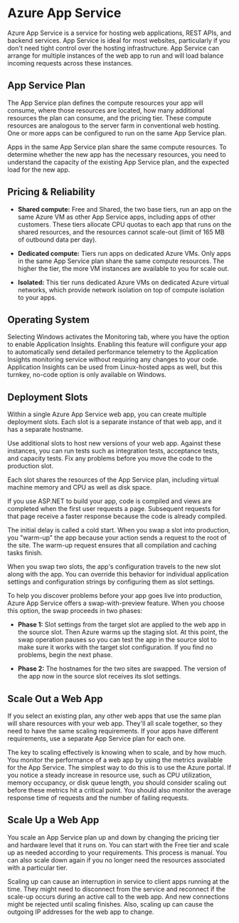 # Azure App Service

Azure App Service is a service for hosting web applications, REST APIs, and backend services. App Service is ideal for most websites, particularly if you don't need tight control over the hosting infrastructure. App Service can arrange for multiple instances of the web app to run and will load balance incoming requests across these instances.

## App Service Plan

The App Service plan defines the compute resources your app will consume, where those resources are located, how many additional resources the plan can consume, and the pricing tier. These compute resources are analogous to the server farm in conventional web hosting. One or more apps can be configured to run on the same App Service plan.

Apps in the same App Service plan share the same compute resources. To determine whether the new app has the necessary resources, you need to understand the capacity of the existing App Service plan, and the expected load for the new app.

## Pricing & Reliability

- **Shared compute:** Free and Shared, the two base tiers, run an app on the same Azure VM as other App Service apps, including apps of other customers. These tiers allocate CPU quotas to each app that runs on the shared resources, and the resources cannot scale-out (limit of 165 MB of outbound data per day).

- **Dedicated compute:** Tiers run apps on dedicated Azure VMs. Only apps in the same App Service plan share the same compute resources. The higher the tier, the more VM instances are available to you for scale out.

- **Isolated:** This tier runs dedicated Azure VMs on dedicated Azure virtual networks, which provide network isolation on top of compute isolation to your apps.

## Operating System

Selecting Windows activates the Monitoring tab, where you have the option to enable Application Insights. Enabling this feature will configure your app to automatically send detailed performance telemetry to the Application Insights monitoring service without requiring any changes to your code. Application Insights can be used from Linux-hosted apps as well, but this turnkey, no-code option is only available on Windows.

## Deployment Slots

Within a single Azure App Service web app, you can create multiple deployment slots. Each slot is a separate instance of that web app, and it has a separate hostname.

Use additional slots to host new versions of your web app. Against these instances, you can run tests such as integration tests, acceptance tests, and capacity tests. Fix any problems before you move the code to the production slot.

Each slot shares the resources of the App Service plan, including virtual machine memory and CPU as well as disk space.

If you use ASP.NET to build your app, code is compiled and views are completed when the first user requests a page. Subsequent requests for that page receive a faster response because the code is already compiled.

The initial delay is called a cold start. When you swap a slot into production, you "warm-up" the app because your action sends a request to the root of the site. The warm-up request ensures that all compilation and caching tasks finish.

When you swap two slots, the app's configuration travels to the new slot along with the app. You can override this behavior for individual application settings and configuration strings by configuring them as slot settings.

To help you discover problems before your app goes live into production, Azure App Service offers a swap-with-preview feature. When you choose this option, the swap proceeds in two phases:

- **Phase 1:** Slot settings from the target slot are applied to the web app in the source slot. Then Azure warms up the staging slot. At this point, the swap operation pauses so you can test the app in the source slot to make sure it works with the target slot configuration. If you find no problems, begin the next phase.

- **Phase 2:** The hostnames for the two sites are swapped. The version of the app now in the source slot receives its slot settings.

## Scale Out a Web App

If you select an existing plan, any other web apps that use the same plan will share resources with your web app. They'll all scale together, so they need to have the same scaling requirements. If your apps have different requirements, use a separate App Service plan for each one.

The key to scaling effectively is knowing when to scale, and by how much. You monitor the performance of a web app by using the metrics available for the App Service. The simplest way to do this is to use the Azure portal. If you notice a steady increase in resource use, such as CPU utilization, memory occupancy, or disk queue length, you should consider scaling out before these metrics hit a critical point. You should also monitor the average response time of requests and the number of failing requests.

## Scale Up a Web App

You scale an App Service plan up and down by changing the pricing tier and hardware level that it runs on. You can start with the Free tier and scale up as needed according to your requirements. This process is manual. You can also scale down again if you no longer need the resources associated with a particular tier.

Scaling up can cause an interruption in service to client apps running at the time. They might need to disconnect from the service and reconnect if the scale-up occurs during an active call to the web app. And new connections might be rejected until scaling finishes. Also, scaling up can cause the outgoing IP addresses for the web app to change.